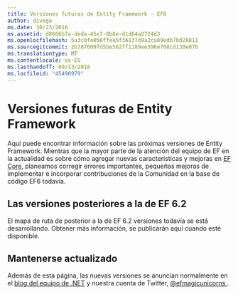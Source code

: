 ```yaml
---
title: Versiones futuras de Entity Framework - EF6
author: divega
ms.date: 10/23/2016
ms.assetid: d8666b7a-deda-45e7-8b8e-d1d64a2724d3
ms.openlocfilehash: 5a3c0fe056ffea5f36137d9a2ca89edb7bd28811
ms.sourcegitcommit: 2b787009fd5be5627f1189ee396e708cd130e07b
ms.translationtype: MT
ms.contentlocale: es-ES
ms.lasthandoff: 09/13/2018
ms.locfileid: "45490979"
---
```

# <a name="future-versions-of-entity-framework"></a>Versiones futuras de Entity Framework 
Aquí puede encontrar información sobre las próximas versiones de Entity Framework.
Mientras que la mayor parte de la atención del equipo de EF en la actualidad es sobre cómo agregar nuevas características y mejoras en [EF Core](https://docs.microsoft.com/en-us/ef/core/index), planeamos corregir errores importantes, pequeñas mejoras de implementar e incorporar contribuciones de la Comunidad en la base de código EF6 todavía.

## <a name="post-ef-62-releases"></a>Las versiones posteriores a la de EF 6.2

El mapa de ruta de posterior a la de EF 6.2 versiones todavía se está desarrollando. Obtener más información, se publicarán aquí cuando esté disponible.
 
## <a name="staying-up-to-date"></a>Mantenerse actualizado  
  
Además de esta página, las nuevas versiones se anuncian normalmente en el [blog del equipo de .NET](https://blogs.msdn.microsoft.com/dotnet/tag/entity-framework/) y nuestra cuenta de Twitter, [ @efmagicunicorns ](http://twitter.com/efmagicunicorns).
  